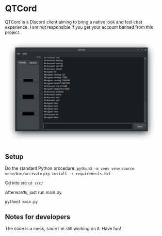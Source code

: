 # QTCord
QTCord is a Discord client aiming to bring a native look and feel chat experience. I am not responsible if you get your account banned from this project.

![Screenshot of QTCord](demo.png)

## Setup

Do the standard Python procedure:
`python3 -m venv venv`
`source venv/bin/activate`
`pip install -r requirements.txt`

Cd into src
`cd src/`

Afterwards, just run main.py.
```shell
python3 main.py
```

## Notes for developers
The code is a mess, since I'm still working on it. Have fun!

